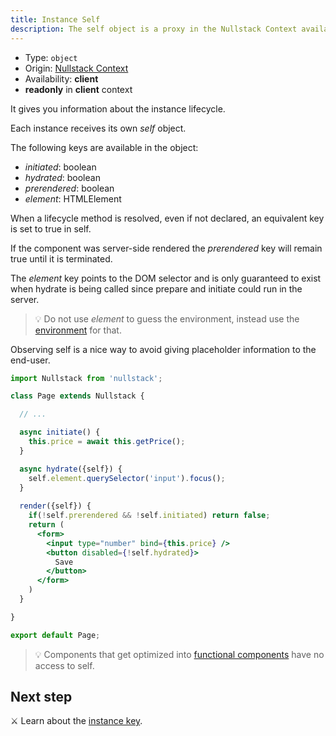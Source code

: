 ```yaml
---
title: Instance Self
description: The self object is a proxy in the Nullstack Context available in client and gives you information about the instance lifecycle
---
```


- Type: `object`
- Origin: [Nullstack Context](/context#----nullstack-context)
- Availability: **client**
- **readonly** in **client** context

It gives you information about the instance lifecycle.

Each instance receives its own *self* object.

The following keys are available in the object:

- *initiated*: boolean
- *hydrated*: boolean
- *prerendered*: boolean
- *element*: HTMLElement

When a lifecycle method is resolved, even if not declared, an equivalent key is set to true in self.

If the component was server-side rendered the *prerendered* key will remain true until it is terminated.

The *element* key points to the DOM selector and is only guaranteed to exist when hydrate is being called since prepare and initiate could run in the server.

> 💡 Do not use *element* to guess the environment, instead use the [environment](/context-environment) for that.

Observing self is a nice way to avoid giving placeholder information to the end-user.

```jsx
import Nullstack from 'nullstack';

class Page extends Nullstack {

  // ...

  async initiate() {
    this.price = await this.getPrice();
  }

  async hydrate({self}) {
    self.element.querySelector('input').focus();
  }
 
  render({self}) {
    if(!self.prerendered && !self.initiated) return false;
    return (
      <form> 
        <input type="number" bind={this.price} />
        <button disabled={!self.hydrated}> 
          Save
        </button>
      </form>
    )
  }

}

export default Page;
```

> 💡 Components that get optimized into [functional components](/renderable-components) have no access to self.

## Next step

⚔ Learn about the [instance key](/instance-key).